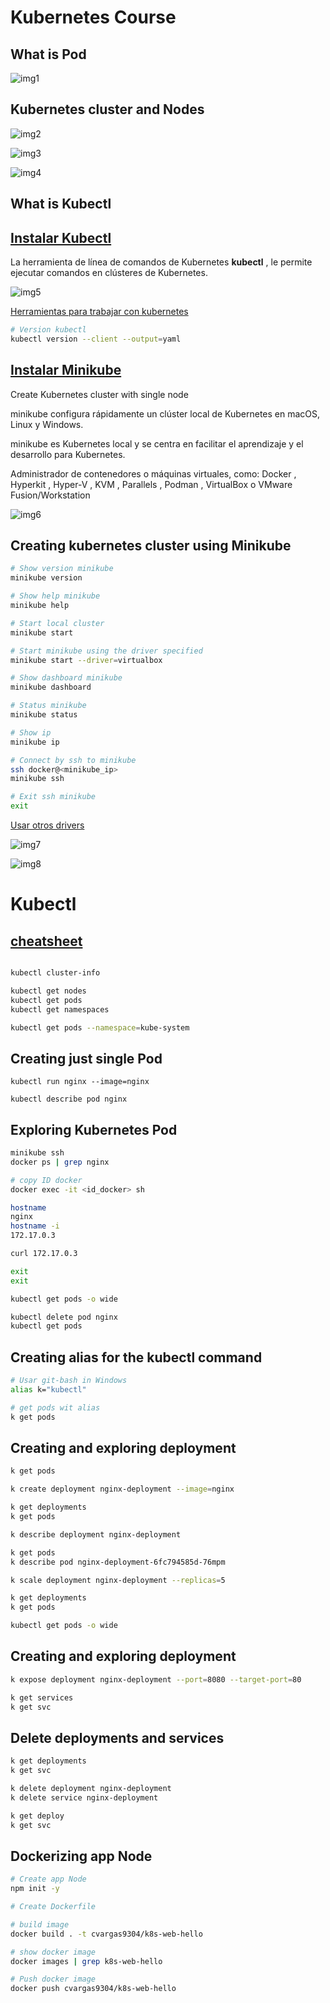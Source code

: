 # Kubernetes Course

## What is Pod

![img1](assests/img1.png)


## Kubernetes cluster and Nodes

![img2](assests/img2.png)

![img3](assests/img3.png)

![img4](assests/img4.png)


## What is Kubectl

## [Instalar Kubectl](https://kubernetes.io/docs/tasks/tools/install-kubectl-windows/)

La herramienta de línea de comandos de Kubernetes **kubectl** , le permite ejecutar comandos en clústeres de Kubernetes.

![img5](assests/img5.png)

[Herramientas para trabajar con kubernetes](https://kubernetes.io/docs/tasks/tools/)

```sh
# Version kubectl
kubectl version --client --output=yaml
```


## [Instalar Minikube](https://minikube.sigs.k8s.io/docs/start/)

Create Kubernetes cluster with single node

minikube configura rápidamente un clúster local de Kubernetes en macOS, Linux y Windows.

minikube es Kubernetes local y se centra en facilitar el aprendizaje y el desarrollo para Kubernetes.

Administrador de contenedores o máquinas virtuales, como: Docker , Hyperkit , Hyper-V , KVM , Parallels , Podman , VirtualBox o VMware Fusion/Workstation


![img6](assests/img6.png)

## Creating kubernetes cluster using Minikube

```sh
# Show version minikube
minikube version

# Show help minikube
minikube help

# Start local cluster
minikube start

# Start minikube using the driver specified
minikube start --driver=virtualbox

# Show dashboard minikube
minikube dashboard

# Status minikube
minikube status

# Show ip
minikube ip

# Connect by ssh to minikube
ssh docker@<minikube_ip>
minikube ssh

# Exit ssh minikube
exit
```

[Usar otros drivers](https://minikube.sigs.k8s.io/docs/drivers/)

![img7](assests/img7.png)

![img8](assests/img8.png)

# Kubectl 

## [cheatsheet](https://kubernetes.io/docs/reference/kubectl/cheatsheet/)

```sh

kubectl cluster-info

kubectl get nodes
kubectl get pods
kubectl get namespaces

kubectl get pods --namespace=kube-system
```

## Creating just single Pod

```
kubectl run nginx --image=nginx

kubectl describe pod nginx
```

## Exploring Kubernetes Pod

```sh
minikube ssh
docker ps | grep nginx

# copy ID docker
docker exec -it <id_docker> sh

hostname
nginx
hostname -i
172.17.0.3

curl 172.17.0.3

exit
exit

kubectl get pods -o wide

kubectl delete pod nginx
kubectl get pods
```

## Creating alias for the kubectl command

```sh
# Usar git-bash in Windows
alias k="kubectl"

# get pods wit alias
k get pods
```

## Creating and exploring deployment

```sh
k get pods

k create deployment nginx-deployment --image=nginx

k get deployments
k get pods

k describe deployment nginx-deployment

k get pods
k describe pod nginx-deployment-6fc794585d-76mpm

k scale deployment nginx-deployment --replicas=5

k get deployments
k get pods

kubectl get pods -o wide

```

## Creating and exploring deployment

```sh
k expose deployment nginx-deployment --port=8080 --target-port=80

k get services
k get svc
```

## Delete deployments and services

```sh
k get deployments
k get svc

k delete deployment nginx-deployment
k delete service nginx-deployment

k get deploy
k get svc

```

## Dockerizing app Node

```sh
# Create app Node
npm init -y

# Create Dockerfile

# build image
docker build . -t cvargas9304/k8s-web-hello

# show docker image
docker images | grep k8s-web-hello

# Push docker image
docker push cvargas9304/k8s-web-hello
```